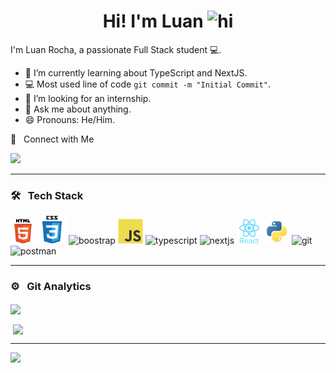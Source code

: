 <h1 align="center"> Hi! I'm Luan <img src="https://user-images.githubusercontent.com/1303154/88677602-1635ba80-d120-11ea-84d8-d263ba5fc3c0.gif" width="28px" alt="hi"></h1>

I'm Luan Rocha, a passionate Full Stack student 💻.

- :seedling: I’m currently learning about TypeScript and NextJS.
- :computer: Most used line of code `git commit -m "Initial Commit"`.
- 🤔 I’m looking for an internship.
- :speech_balloon: Ask me about anything.
- 😄 Pronouns: He/Him.

🤝 &nbsp; Connect with Me

[<img src="https://img.shields.io/badge/linkedin-%230077B5.svg?&style=for-the-badge&logo=linkedin&logoColor=white" />](https://www.linkedin.com/in/luan-rocha-56696a156/)

<hr>

### 🛠 &nbsp; Tech Stack

<img src="https://raw.githubusercontent.com/devicons/devicon/master/icons/html5/html5-original-wordmark.svg" alt="html5" width="40"> <img src="https://raw.githubusercontent.com/devicons/devicon/master/icons/css3/css3-original-wordmark.svg" alt="css3" width="45" height="45"/>  <img src="https://www.vectorlogo.zone/logos/getbootstrap/getbootstrap-icon.svg" alt="boostrap" width="40"> <img src="https://raw.githubusercontent.com/devicons/devicon/master/icons/javascript/javascript-original.svg" width="40"> <img src="https://cdn.worldvectorlogo.com/logos/typescript.svg" alt="typescript" width="40"> <img src="https://alunos.b7web.com.br/media/courses/logo/nextjs.jpg" alt="nextjs" width="40"> <img src="https://raw.githubusercontent.com/devicons/devicon/master/icons/react/react-original-wordmark.svg" width=40> <img src="https://raw.githubusercontent.com/devicons/devicon/master/icons/python/python-original.svg" alt="python" width="40"> 
<img src="https://www.vectorlogo.zone/logos/git-scm/git-scm-icon.svg" alt="git" width="40"> <img src="https://www.vectorlogo.zone/logos/visualstudio_code/visualstudio_code-icon.svg" alt="postman" width="40"> 

<hr>

### ⚙️ &nbsp; Git Analytics
 
<p><img align="center" src="https://github-readme-stats.vercel.app/api?username=luanrochaos&theme=dark&show_icons=true" /></p>
<p>&nbsp;<img align="center" src="https://github-readme-stats.vercel.app/api/top-langs/?username=luanrochaos&theme=dark&layout=compact" width="410" /></p>

------

![](https://komarev.com/ghpvc/?username=luanrochaos)
